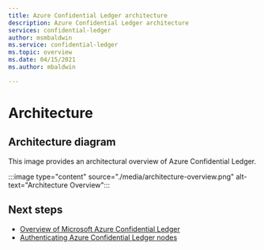```yaml
---
title: Azure Confidential Ledger architecture
description: Azure Confidential Ledger architecture
services: confidential-ledger
author: msmbaldwin
ms.service: confidential-ledger
ms.topic: overview
ms.date: 04/15/2021
ms.author: mbaldwin

---
```

# Architecture

## Architecture diagram

This image provides an architectural overview of Azure Confidential Ledger.

:::image type="content" source="./media/architecture-overview.png" alt-text="Architecture Overview":::

## Next steps

- [Overview of Microsoft Azure Confidential Ledger](overview.md)
- [Authenticating Azure Confidential Ledger nodes](authenticate-ledger-nodes.md)
